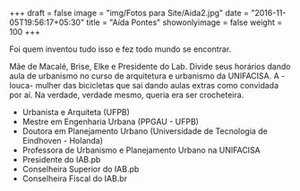 +++
draft = false
image = "img/Fotos para Site/Aida2.jpg"
date = "2016-11-05T19:56:17+05:30"
title = "Aída Pontes"
showonlyimage = false
weight = 100
+++

Foi quem inventou tudo isso e fez todo mundo se encontrar.
<!--more-->

Mãe de Macalé, Brise, Elke e Presidente do Lab. Divide seus horários dando aula de urbanismo no curso de arquitetura e urbanismo da UNIFACISA. A -louca- mulher das bicicletas que sai dando aulas extras como convidada por aí. Na verdade, verdade mesmo, queria era ser crocheteira.


* Urbanista e Arquiteta (UFPB)
* Mestre em Engenharia Urbana (PPGAU - UFPB)
* Doutora em Planejamento Urbano (Universidade de Tecnologia de Eindhoven - Holanda)
* Professora de Urbanismo e Planejamento Urbano na UNIFACISA
* Presidente do IAB.pb
* Conselheira Superior do IAB.pb
* Conselheira Fiscal do IAB.br
